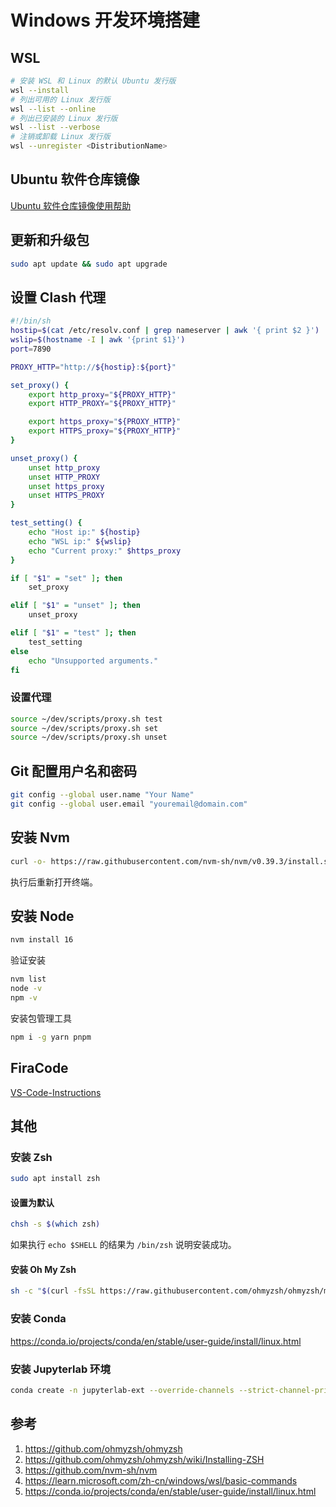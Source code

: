 # Windows 开发环境搭建

## WSL

```bash
# 安装 WSL 和 Linux 的默认 Ubuntu 发行版
wsl --install
# 列出可用的 Linux 发行版
wsl --list --online
# 列出已安装的 Linux 发行版
wsl --list --verbose
# 注销或卸载 Linux 发行版
wsl --unregister <DistributionName>
```

## Ubuntu 软件仓库镜像

[Ubuntu 软件仓库镜像使用帮助](https://mirrors.tuna.tsinghua.edu.cn/help/ubuntu/)

## 更新和升级包

```bash
sudo apt update && sudo apt upgrade
```

## 设置 Clash 代理

```bash
#!/bin/sh
hostip=$(cat /etc/resolv.conf | grep nameserver | awk '{ print $2 }')
wslip=$(hostname -I | awk '{print $1}')
port=7890

PROXY_HTTP="http://${hostip}:${port}"

set_proxy() {
    export http_proxy="${PROXY_HTTP}"
    export HTTP_PROXY="${PROXY_HTTP}"

    export https_proxy="${PROXY_HTTP}"
    export HTTPS_proxy="${PROXY_HTTP}"
}

unset_proxy() {
    unset http_proxy
    unset HTTP_PROXY
    unset https_proxy
    unset HTTPS_PROXY
}

test_setting() {
    echo "Host ip:" ${hostip}
    echo "WSL ip:" ${wslip}
    echo "Current proxy:" $https_proxy
}

if [ "$1" = "set" ]; then
    set_proxy

elif [ "$1" = "unset" ]; then
    unset_proxy

elif [ "$1" = "test" ]; then
    test_setting
else
    echo "Unsupported arguments."
fi
```

### 设置代理

```bash
source ~/dev/scripts/proxy.sh test
source ~/dev/scripts/proxy.sh set
source ~/dev/scripts/proxy.sh unset
```

## Git 配置用户名和密码

```bash
git config --global user.name "Your Name"
git config --global user.email "youremail@domain.com"
```

## 安装 Nvm

```bash
curl -o- https://raw.githubusercontent.com/nvm-sh/nvm/v0.39.3/install.sh | bash
```

执行后重新打开终端。

## 安装 Node

```bash
nvm install 16
```

验证安装

```bash
nvm list
node -v
npm -v
```

安装包管理工具

```bash
npm i -g yarn pnpm
```

## FiraCode

[VS-Code-Instructions](https://github.com/tonsky/FiraCode/wiki/VS-Code-Instructions)

## 其他

### 安装 Zsh

```bash
sudo apt install zsh
```

#### 设置为默认

```bash
chsh -s $(which zsh)
```

如果执行 `echo $SHELL` 的结果为 `/bin/zsh` 说明安装成功。

#### 安装 Oh My Zsh

```bash
sh -c "$(curl -fsSL https://raw.githubusercontent.com/ohmyzsh/ohmyzsh/master/tools/install.sh)"
```

### 安装 Conda

https://conda.io/projects/conda/en/stable/user-guide/install/linux.html

### 安装 Jupyterlab 环境

```bash
conda create -n jupyterlab-ext --override-channels --strict-channel-priority -c conda-forge -c nodefaults jupyterlab=3 cookiecutter nodejs jupyter-packaging git
```

## 参考

1. https://github.com/ohmyzsh/ohmyzsh
2. https://github.com/ohmyzsh/ohmyzsh/wiki/Installing-ZSH
3. https://github.com/nvm-sh/nvm
4. https://learn.microsoft.com/zh-cn/windows/wsl/basic-commands
5. https://conda.io/projects/conda/en/stable/user-guide/install/linux.html

